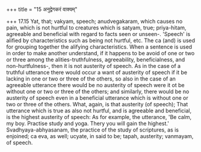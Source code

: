 +++
title = "15 अनुद्वेगकरं वाक्यम्"

+++
17.15 Yat, that; vakyam, speech; anudvegakaram, which causes no pain,
which is not hurtful to creatures which is satyam, true; priya-hitam,
agreeable and beneficial with regard to facts seen or unseen-. 'Speech'
is alified by characteristics such as being not hurtful, etc. The ca
(and) is used for grouping together the alifying characteristics. When a
sentence is used in order to make another understand, if it happens to
be avoid of one or two or three among the alities-truthfulness,
agreeability, beneficialness, and non-hurtfulness-, then it is not
austerity of speech. As in the case of a truthful utterance there would
occur a want of austerity of speech if it be lacking in one or two or
three of the others, so also in the case of an agreeable utterance there
would be no austerity of speech were it ot be without one or two or
three of the others; and similarly, there would be no austerity of
speech even in a beneficial utterance which is without one or two or
three of the others. What, again, is that austerity (of speech); That
utterance which is true as also not hurtful, and is agreeable and
beneficial, is the highest austerity of speech: As for example, the
utterance, 'Be calm, my boy. Practise study and yoga. Thery you will
gain the highest.' Svadhyaya-abhyasanam, the practice of the study of
scriptures, as is enjoined; ca eva, as well; ucyate, in said to be;
tapah, austerity; vanmayam, of speech.

